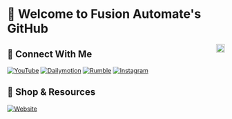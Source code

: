 
<!--
**papercodeIN/papercodeIN** is a ✨ _special_ ✨ repository because its `README.md` (this file) appears on your GitHub profile.

Here are some ideas to get you started:

- 🔭 I’m currently working on ...
- 🌱 I’m currently learning ...
- 👯 I’m looking to collaborate on ...
- 🤔 I’m looking for help with ...
- 💬 Ask me about ...
- 📫 How to reach me: ...
- 😄 Pronouns: ...
- ⚡ Fun fact: ...
-->



# 👋 Welcome to Fusion Automate's GitHub
<img align="right" src="https://visitor-badge.laobi.icu/badge?page_id=papercodeIN.papercodeIN" height="20" />

## 🔗 Connect With Me
[![YouTube](https://img.shields.io/badge/YouTube-FusionAutomate-red?style=flat&logo=youtube)](https://www.youtube.com/@Fusion_Automate)
[![Dailymotion](https://img.shields.io/badge/Dailymotion-FusionAutomate-red?style=flat&logo=dailymotion)](https://www.dailymotion.com/fusionautomate)
[![Rumble](https://img.shields.io/badge/Rumble-FusionAutomate-red?style=flat&logo=rumble)](http://rumble.com/c/Fusion_Automate)
[![Instagram](https://img.shields.io/badge/Instagram-FusionAutomate-purple?style=flat&logo=instagram)](https://instagram.com/fusion_automate)


## 🛒 Shop & Resources
[![Website](https://img.shields.io/badge/Website-Visit_Website-blue?style=flat)](https://fusionautomate.in/)
<!-- [![SBC Tier List](https://img.shields.io/badge/SBC_Tier_List-Check_Rankings-yellow?style=flat&logo=stackexchange)](https://sbctierlist.com) -->

<!-- [![YouTube Food](https://img.shields.io/badge/YouTube-Platima-red?style=flat&logo=youtube)](https://youtube.com/@platima)
[![Instagram](https://img.shields.io/badge/Instagram-FusionAutomate-purple?style=flat&logo=instagram)](https://www.instagram.com/platimatinkers)
[![Reddit](https://img.shields.io/badge/Reddit-r/FusionAutomate-orange?style=flat&logo=reddit)](https://www.reddit.com/r/Platima/) -->


<!-- ## About Me
Aussie, late 30's, having fun and loving life whilst tinkering with food and technology, sometimes making videos and selling spare product via my online SBC & electronics shop.

I create content focused on single-board computers, electronics, and tinkering projects. Here you'll find repositories related to my various projects, tutorials, and experimental builds.

My 2nd YouTube channel is mostly about cooking and kitchen appliances.


## 💖 Support My Work
[![PayPal](https://img.shields.io/badge/PayPal-Donate-blue?style=flat&logo=paypal)](https://paypal.me/PlatimaCash)
[![Patreon](https://img.shields.io/badge/Patreon-Support_My_Work-f96854?style=flat&logo=patreon)](https://patreon.com/platima)
[![GitHub Sponsors](https://img.shields.io/badge/GitHub_Sponsors-Platima-4078c0?style=flat&logo=github)](https://github.com/sponsors/platima)

## 🛒 Shop & Resources
[![Shop](https://img.shields.io/badge/SBC_&_EE_Shop-Visit_Store-blue?style=flat&logo=shopify)](https://shop.plati.ma)
[![SBC Tier List](https://img.shields.io/badge/SBC_Tier_List-Check_Rankings-yellow?style=flat&logo=stackexchange)](https://sbctierlist.com)

## 🔧 Technologies & Tools
![](https://img.shields.io/badge/OS-Linux_Mint_Mate-informational?style=flat&logo=linuxmint)
![](https://img.shields.io/badge/Editor-Vim-informational?style=flat&logo=vim)
![](https://img.shields.io/badge/Shell-bash-informational?style=flat&logo=gnubash)
![](https://img.shields.io/badge/SBC-All_of_Them-informational?style=flat&logo=raspberrypi)
![](https://img.shields.io/badge/Code-JavaScript-informational?style=flat&logo=javascript)
![](https://img.shields.io/badge/Code-C-informational?style=flat&logo=c)

## 📊 GitHub Stats
![](https://github-readme-stats.vercel.app/api/top-langs/?username=platima&theme=radical&langs_count=3)
![](https://github-readme-stats.vercel.app/api?username=platima&show_icons=true&line_height=27&theme=radical)

## ⭐ Featured Repositories
[![Enhanced Braindump Format](https://img.shields.io/badge/Enhanced_Braindump_Format-EBF-brightgreen?style=flat)](https://github.com/platima/enhanced-braindump-format) A compact, machine-optimized format for efficient context transfer between AI assistant conversations.

[![Board Taxonomies](https://img.shields.io/badge/Board_Taxonomies-Documentation-blue?style=flat)](https://github.com/platima/Board-Taxonomies) Clear definitions and categorization for different types of embedded computing boards (SBCs, Compute Modules, etc.).

[![SBC Images](https://img.shields.io/badge/SBC_Images-Custom_Builds-orange?style=flat)](https://github.com/platima/SBC-Images) Custom built OS images for various single-board computers with improvements over stock versions.

---

💬 **Want to collaborate or have questions?** Feel free to reach out on any of my social platforms! -->
